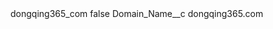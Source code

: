 <?xml version="1.0" encoding="UTF-8"?>
<CustomMetadata xmlns="http://soap.sforce.com/2006/04/metadata" xmlns:xsi="http://www.w3.org/2001/XMLSchema-instance" xmlns:xsd="http://www.w3.org/2001/XMLSchema">
    <label>dongqing365_com</label>
    <protected>false</protected>
    <values>
        <field>Domain_Name__c</field>
        <value xsi:type="xsd:string">dongqing365.com</value>
    </values>
</CustomMetadata>
